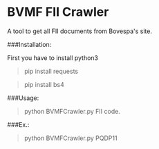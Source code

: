 BVMF FII Crawler
===================

A tool to get all FII documents from Bovespa's site.

###Installation:

First you have to install python3

>pip install requests

>pip install bs4

###Usage:

>python BVMFCrawler.py FII code.

###Ex.:

>python BVMFCrawler.py PQDP11
